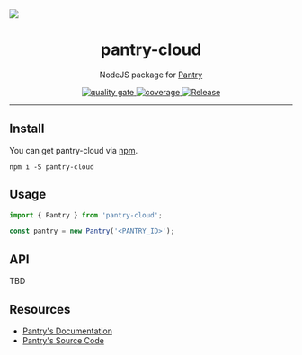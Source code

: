 <img src="https://repository-images.githubusercontent.com/360660059/254c4f00-a3b8-11eb-951a-ee9b9f6e0bca">
<h1 align="center">pantry-cloud</h1>
<p align="center">
  NodeJS package for <a href="https://getpantry.cloud" target="_blank">Pantry</a>
</p>
<p align="center">  
  <a href="https://sonarcloud.io/dashboard?id=rdarida_pantry-cloud" target="_blank" alt="SonarCloud">
    <img src="https://sonarcloud.io/api/project_badges/measure?project=rdarida_pantry-cloud&metric=alert_status" alt="quality gate">
  </a>

  <a href="https://sonarcloud.io/dashboard?id=rdarida_pantry-cloud" target="_blank" alt="SonarCloud">
    <img src="https://sonarcloud.io/api/project_badges/measure?project=rdarida_pantry-cloud&metric=coverage" alt="coverage">
  </a>

  <a href="https://github.com/rdarida/pantry-cloud/actions/workflows/release.yml" target="_blank" alt="GitHub Actions">
    <img src="https://github.com/rdarida/pantry-cloud/actions/workflows/release.yml/badge.svg" alt="Release">
  </a>

  <br>
</p>
<hr>

## Install
You can get pantry-cloud via [npm](https://www.npmjs.com/package/pantry-cloud).
```
npm i -S pantry-cloud
```

## Usage
```ts
import { Pantry } from 'pantry-cloud';

const pantry = new Pantry('<PANTRY_ID>');
```

## API
TBD

## Resources
- [Pantry's Documentation](https://documenter.getpostman.com/view/3281832/SzmZeMLC)
- [Pantry's Source Code](https://github.com/imRohan/Pantry)
